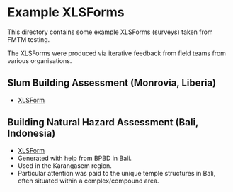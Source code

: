 # Example XLSForms

This directory contains some example XLSForms (surveys) taken from FMTM testing.

The XLSForms were produced via iterative feedback from field teams from various
organisations.

## Slum Building Assessment (Monrovia, Liberia)

- [XLSForm](building_natural_risks_survey.xlsx)

## Building Natural Hazard Assessment (Bali, Indonesia)

- [XLSForm](slum_assessment_survey.xlsx)
- Generated with help from BPBD in Bali.
- Used in the Karangasem region.
- Particular attention was paid to the unique temple structures in Bali, often
  situated within a complex/compound area.
